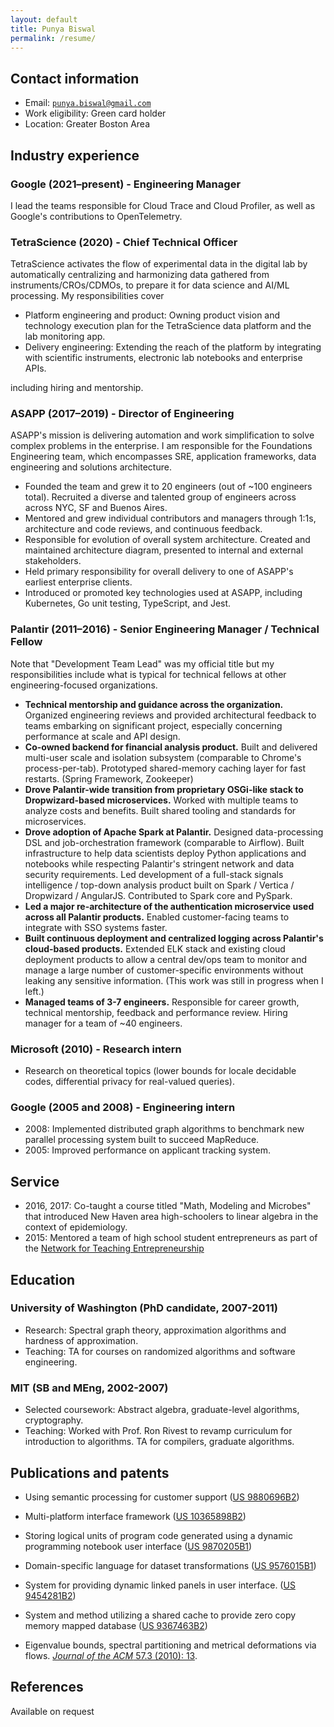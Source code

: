 ```yaml
---
layout: default
title: Punya Biswal
permalink: /resume/
---
```


## Contact information

- Email: [`punya.biswal@gmail.com`](mailto:punya.biswal@gmail.com)
- Work eligibility: Green card holder
- Location: Greater Boston Area

## Industry experience

### Google (2021–present) - Engineering Manager

I lead the teams responsible for Cloud Trace and Cloud Profiler, as well as Google's contributions to OpenTelemetry.

### TetraScience (2020) - Chief Technical Officer

TetraScience activates the flow of experimental data in the digital lab by automatically centralizing and harmonizing data gathered from instruments/CROs/CDMOs, to prepare it for data science and AI/ML processing. My responsibilities cover

- Platform engineering and product: Owning product vision and technology execution plan for the TetraScience data platform and the lab monitoring app.
- Delivery engineering: Extending the reach of the platform by integrating with scientific instruments, electronic lab notebooks and enterprise APIs.

including hiring and mentorship.

### ASAPP (2017–2019) - Director of Engineering

ASAPP's mission is delivering automation and work simplification to solve complex problems in the enterprise. I am responsible for the Foundations Engineering team, which encompasses SRE, application frameworks, data engineering and solutions architecture.

- Founded the team and grew it to 20 engineers (out of ~100 engineers total). Recruited a diverse and talented group of engineers across  across NYC, SF and Buenos Aires.
- Mentored and grew individual contributors and managers through 1:1s, architecture and code reviews, and continuous feedback.
- Responsible for evolution of overall system architecture. Created and maintained architecture diagram, presented to internal and external stakeholders.
- Held primary responsibility for overall delivery to one of ASAPP's earliest enterprise clients.
- Introduced or promoted key technologies used at ASAPP, including Kubernetes, Go unit testing, TypeScript, and Jest.

### Palantir (2011–2016) - Senior Engineering Manager / Technical Fellow

Note that "Development Team Lead" was my official title but my responsibilities include what is typical for technical fellows at other engineering-focused organizations.
- **Technical mentorship and guidance across the organization.** Organized engineering reviews and provided architectural feedback to teams embarking on significant project, especially concerning performance at scale and API design.
- **Co-owned backend for financial analysis product.** Built and delivered multi-user scale and isolation subsystem (comparable to Chrome's process-per-tab). Prototyped shared-memory caching layer for fast restarts. (Spring Framework, Zookeeper)
- **Drove Palantir-wide transition from proprietary OSGi-like stack to Dropwizard-based microservices.** Worked with multiple teams to analyze costs and benefits. Built shared tooling and standards for microservices.
- **Drove adoption of Apache Spark at Palantir.** Designed data-processing DSL and job-orchestration framework (comparable to Airflow). Built infrastructure to help data scientists deploy Python applications and notebooks while respecting Palantir's stringent network and data security requirements. Led development of a full-stack signals intelligence / top-down analysis product built on Spark / Vertica / Dropwizard / AngularJS. Contributed to Spark core and PySpark.
- **Led a major re-architecture of the authentication microservice used across all Palantir products.** Enabled customer-facing teams to integrate with SSO systems faster.
- **Built continuous deployment and centralized logging across Palantir's cloud-based products.** Extended ELK stack and existing cloud deployment products to allow a central dev/ops team to monitor and manage a large number of customer-specific environments without leaking any sensitive information. (This work was still in progress when I left.)
- **Managed teams of 3-7 engineers.** Responsible for career growth, technical mentorship, feedback and performance review. Hiring manager for a team of ~40 engineers.

### Microsoft (2010) - Research intern

- Research on theoretical topics (lower bounds for locale decidable codes, differential privacy for real-valued queries).

### Google (2005 and 2008) - Engineering intern

- 2008: Implemented distributed graph algorithms to benchmark new parallel processing system built to succeed MapReduce.
- 2005: Improved performance on applicant tracking system.

## Service

- 2016, 2017: Co-taught a course titled "Math, Modeling and Microbes" that introduced New Haven area high-schoolers to linear algebra in the context of epidemiology.
- 2015: Mentored a team of high school student entrepreneurs as part of the [Network for Teaching Entrepreneurship](https://www.nfte.com/)

## Education

### University of Washington (PhD candidate, 2007-2011)

- Research: Spectral graph theory, approximation algorithms and hardness of approximation.
- Teaching: TA for courses on randomized algorithms and software engineering.

### MIT (SB and MEng, 2002-2007)

- Selected coursework: Abstract algebra, graduate-level algorithms, cryptography.
- Teaching: Worked with Prof. Ron Rivest to revamp curriculum for introduction to algorithms. TA for compilers, graduate algorithms.

## Publications and patents

- Using semantic processing for customer support ([US 9880696B2](https://patents.google.com/patent/US10083451B2))
- Multi-platform interface framework ([US 10365898B2](https://patents.google.com/patent/US10365898B2))
- Storing logical units of program code generated using a dynamic programming notebook user interface ([US 9870205B1](https://patents.google.com/patent/US9870205B1))
- Domain-specific language for dataset transformations ([US 9576015B1](https://patents.google.com/patent/US9576015B1))
- System for providing dynamic linked panels in user interface. ([US 9454281B2](https://patents.google.com/patent/US9454281B2))
- System and method utilizing a shared cache to provide zero copy memory mapped database ([US 9367463B2](https://patents.google.com/patent/US9367463B2))

- Eigenvalue bounds, spectral partitioning and metrical deformations via flows. [*Journal of the ACM* 57.3 (2010): 13](http://dx.doi.org/10.1145/1706591.1706593).

## References

Available on request
